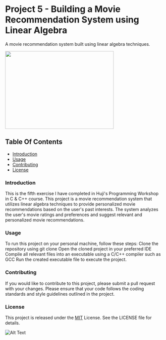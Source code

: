 # Project 5 - Building a Movie Recommendation System using Linear Algebra
A movie recommendation system built using linear algebra techniques.

<img src="https://i.ytimg.com/vi/0WDhKCPtbng/maxresdefault.jpg" width= "350" height= "250">

## Table Of Contents
- [Introduction](#introduction)
- [Usage](#usage)
- [Contributing](#contributing)
- [License](#license)

### Introduction
This is the fifth exercise I have completed in Huji's Programming Workshop in C & C++ course.
This project is a movie recommendation system that utilizes linear algebra techniques to provide personalized movie recommendations based on the user's past interests. The system analyzes the user's movie ratings and preferences and suggest relevant and personalized movie recommendations.

### Usage
To run this project on your personal machine, follow these steps:
Clone the repository using git clone <url>
Open the cloned project in your preferred IDE
Compile all relevant files into an executable using a C/C++ compiler such as GCC
Run the created executable file to execute the project.

### Contributing
If you would like to contribute to this project, please submit a pull request with your changes. 
Please ensure that your code follows the coding standards and style guidelines outlined in the project.

### License
This project is released under the [MIT](https://choosealicense.com/licenses/mit/) License. See the LICENSE file for details.

![Alt Text](https://media0.giphy.com/media/Bzebpz5rnyBb2/giphy.gif?cid=ecf05e47xupxk3un44nebtjdtgwybc9gdfc0cdh0wbzx9jti&rid=giphy.gif&ct=g)
